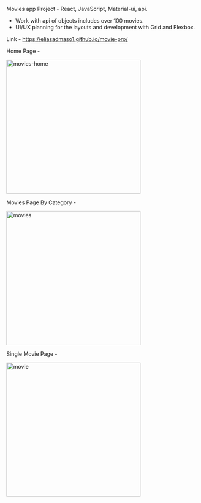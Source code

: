 Movies app Project - React, JavaScript, Material-ui, api.

- Work with api of objects includes over 100 movies.
- UI/UX planning for the layouts and development with Grid and Flexbox.

Link - https://eliasadmaso1.github.io/movie-pro/

Home Page - 

<img width="350" alt="movies-home" src="https://user-images.githubusercontent.com/76824469/181029070-2760c45c-7ec4-4b3f-b658-f64ba91ac0ba.png">

Movies Page By Category - 

<img width="350" alt="movies" src="https://user-images.githubusercontent.com/76824469/181029145-e2d54592-a3f7-4157-8a30-dab78c54cb9a.png">

Single Movie Page - 

<img width="350" alt="movie" src="https://user-images.githubusercontent.com/76824469/181029263-9a72c3b5-3835-4c88-a62b-aeed6dcd3bca.png">

